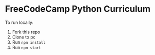 FreeCodeCamp Python Curriculum
=============

To run locally:
1. Fork this repo
2. Clone to pc
3. Run `npm install`
4. Run `npm start`
